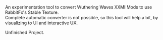 An experimentation tool to convert Wuthering Waves XXMI Mods to use RabbitFx's Stable Texture.  
Complete automatic converter is not possible, so this tool will help a bit, by visualizing to UI and interactive UX.

Unfinished Project.
